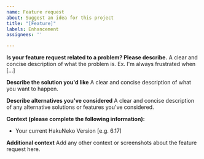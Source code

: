 ```yaml
---
name: Feature request
about: Suggest an idea for this project
title: "[Feature]"
labels: Enhancement
assignees: ''

---
```


**Is your feature request related to a problem? Please describe.**
A clear and concise description of what the problem is. Ex. I'm always frustrated when [...]

**Describe the solution you'd like**
A clear and concise description of what you want to happen.

**Describe alternatives you've considered**
A clear and concise description of any alternative solutions or features you've considered.

**Context (please complete the following information):**
 - Your current HakuNeko Version [e.g. 6.17]

**Additional context**
Add any other context or screenshots about the feature request here.
